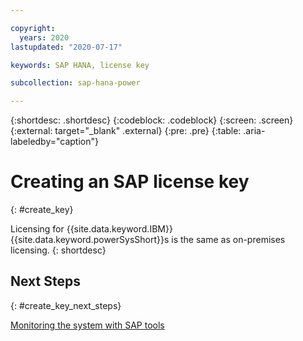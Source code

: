 ```yaml
---

copyright:
  years: 2020
lastupdated: "2020-07-17"

keywords: SAP HANA, license key

subcollection: sap-hana-power

---
```


{:shortdesc: .shortdesc}
{:codeblock: .codeblock}
{:screen: .screen}
{:external: target="_blank" .external}
{:pre: .pre}
{:table: .aria-labeledby="caption"}

# Creating an SAP license key
{: #create_key}

Licensing for {{site.data.keyword.IBM}} {{site.data.keyword.powerSysShort}}s is the same as on-premises licensing.
{: shortdesc}

## Next Steps
{: #create_key_next_steps}

[Monitoring the system with SAP tools](/docs/sap-hana-power?topic=sap-hana-power-monitoring)
